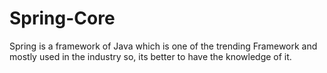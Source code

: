 # Spring-Core
Spring is a framework of Java which is one of the trending Framework and mostly used in the industry so, its better to have the knowledge of it.  
